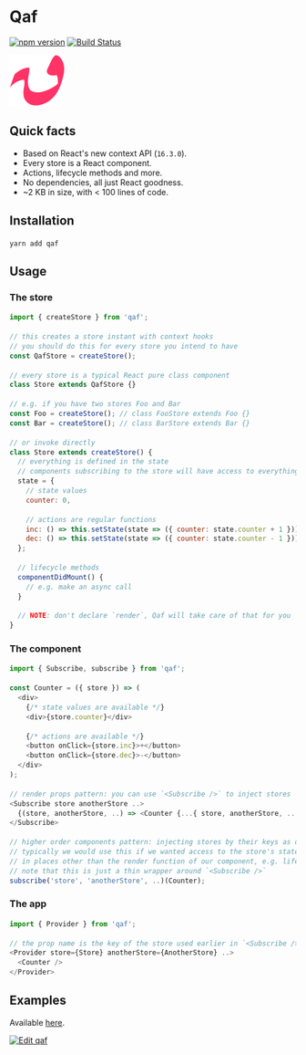 # Qaf

[![npm version](https://badge.fury.io/js/qaf.svg)](https://badge.fury.io/js/qaf) [![Build Status](https://travis-ci.org/sonaye/qaf.svg?branch=master)](https://travis-ci.org/sonaye/qaf)

<img src="qaf.svg" alt="Qaf logo" width="96">

## Quick facts

- Based on React's new context API (`16.3.0`).
- Every store is a React component.
- Actions, lifecycle methods and more.
- No dependencies, all just React goodness.
- ~2 KB in size, with < 100 lines of code.

## Installation

`yarn add qaf`

## Usage

### The store

```js
import { createStore } from 'qaf';

// this creates a store instant with context hooks
// you should do this for every store you intend to have
const QafStore = createStore();

// every store is a typical React pure class component
class Store extends QafStore {}

// e.g. if you have two stores Foo and Bar
const Foo = createStore(); // class FooStore extends Foo {}
const Bar = createStore(); // class BarStore extends Bar {}

// or invoke directly
class Store extends createStore() {
  // everything is defined in the state
  // components subscribing to the store will have access to everything in it
  state = {
    // state values
    counter: 0,

    // actions are regular functions
    inc: () => this.setState(state => ({ counter: state.counter + 1 })),
    dec: () => this.setState(state => ({ counter: state.counter - 1 }))
  };

  // lifecycle methods
  componentDidMount() {
    // e.g. make an async call
  }

  // NOTE: don't declare `render`, Qaf will take care of that for you
}
```

### The component

```js
import { Subscribe, subscribe } from 'qaf';

const Counter = ({ store }) => (
  <div>
    {/* state values are available */}
    <div>{store.counter}</div>

    {/* actions are available */}
    <button onClick={store.inc}>+</button>
    <button onClick={store.dec}>-</button>
  </div>
);

// render props pattern: you can use `<Subscribe />` to inject stores
<Subscribe store anotherStore ..>
  {(store, anotherStore, ..) => <Counter {...{ store, anotherStore, .. }} />}
</Subscribe>

// higher order components pattern: injecting stores by their keys as defined in `<Provider />`
// typically we would use this if we wanted access to the store's state or actions
// in places other than the render function of our component, e.g. lifecycle methods
// note that this is just a thin wrapper around `<Subscribe />`
subscribe('store', 'anotherStore', ..)(Counter);
```

### The app

```js
import { Provider } from 'qaf';

// the prop name is the key of the store used earlier in `<Subscribe />`
<Provider store={Store} anotherStore={AnotherStore} ..>
  <Counter />
</Provider>
```

## Examples

Available [here](/examples).

[![Edit qaf](https://codesandbox.io/static/img/play-codesandbox.svg)](https://codesandbox.io/s/3mz6wrrv5?module=%2Fsrc%2FCounter.js)
